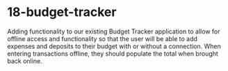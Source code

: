 # 18-budget-tracker
Adding functionality to our existing Budget Tracker application to allow for offline access and functionality so that the user will be able to add expenses and deposits to their budget with or without a connection. When entering transactions offline, they should populate the total when brought back online.

